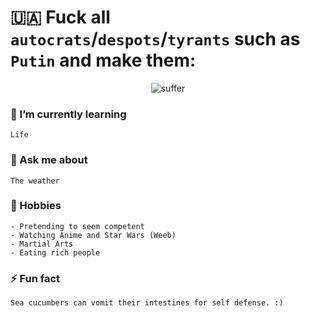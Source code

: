 # 🇺🇦 Fuck all `autocrats`/`despots`/`tyrants` such as `Putin` and make them:

<center>
  
![suffer](https://c.tenor.com/WyCGfaqlRzcAAAAC/suffer-now-suffer.gif)
  
</center>
  
### 🌱 I’m currently learning
```
Life
```


### 💬 Ask me about
```
The weather
```


### 🥷 Hobbies
```
- Pretending to seem competent
- Watching Anime and Star Wars (Weeb)
- Martial Arts
- Eating rich people
```


### ⚡ Fun fact
```
Sea cucumbers can vomit their intestines for self defense. :)
```
